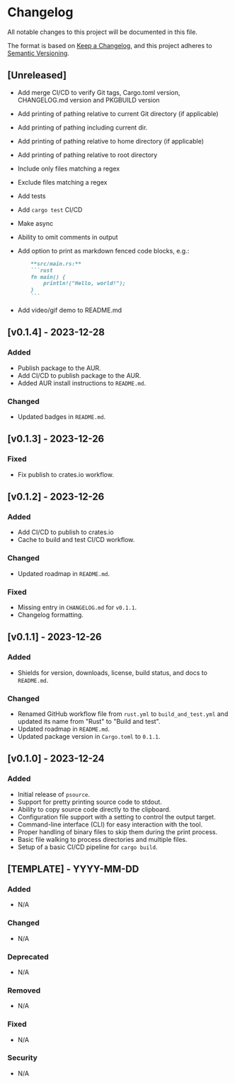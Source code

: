 # Changelog

All notable changes to this project will be documented in this file.

The format is based on [Keep a Changelog](https://keepachangelog.com/en/1.1.0/),
and this project adheres to [Semantic Versioning](https://semver.org/spec/v2.0.0.html).

## [Unreleased]

- Add merge CI/CD to verify Git tags, Cargo.toml version, CHANGELOG.md version and PKGBUILD version
- Add printing of pathing relative to current Git directory (if applicable)
- Add printing of pathing including current dir.
- Add printing of pathing relative to home directory (if applicable)
- Add printing of pathing relative to root directory
- Include only files matching a regex
- Exclude files matching a regex
- Add tests
- Add `cargo test` CI/CD
- Make async
- Ability to omit comments in output
- Add option to print as markdown fenced code blocks, e.g.:

    ```markdown
        **src/main.rs:**
        ```rust
        fn main() {
            println!("Hello, world!");
        }
        ```
    ```
- Add video/gif demo to README.md

## [v0.1.4] - 2023-12-28

### Added

- Publish package to the AUR.
- Add CI/CD to publish package to the AUR.
- Added AUR install instructions to `README.md`.

### Changed

- Updated badges in `README.md`.

## [v0.1.3] - 2023-12-26

### Fixed

- Fix publish to crates.io workflow.

## [v0.1.2] - 2023-12-26

### Added

- Add CI/CD to publish to crates.io
- Cache to build and test CI/CD workflow.

### Changed

- Updated roadmap in `README.md`.

### Fixed

- Missing entry in `CHANGELOG.md` for `v0.1.1`.
- Changelog formatting.

## [v0.1.1] - 2023-12-26

### Added

- Shields for version, downloads, license, build status, and docs to `README.md`.

### Changed

- Renamed GitHub workflow file from `rust.yml` to `build_and_test.yml` and updated its name from "Rust" to "Build and test".
- Updated roadmap in `README.md`.
- Updated package version in `Cargo.toml` to `0.1.1`.

## [v0.1.0] - 2023-12-24

### Added

- Initial release of `psource`.
- Support for pretty printing source code to stdout.
- Ability to copy source code directly to the clipboard.
- Configuration file support with a setting to control the output target.
- Command-line interface (CLI) for easy interaction with the tool.
- Proper handling of binary files to skip them during the print process.
- Basic file walking to process directories and multiple files.
- Setup of a basic CI/CD pipeline for `cargo build`.

## [TEMPLATE] - YYYY-MM-DD

### Added

- N/A

### Changed

- N/A

### Deprecated

- N/A

### Removed

- N/A

### Fixed

- N/A

### Security

- N/A
